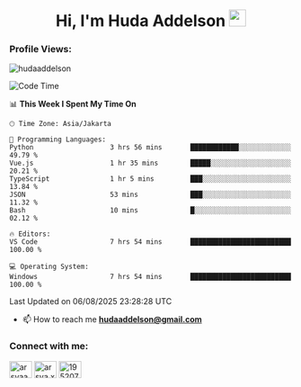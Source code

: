 <h1 align="center">Hi, I'm Huda Addelson 
  <img src="https://media.giphy.com/media/hvRJCLFzcasrR4ia7z/giphy.gif" width="30px"/>
</h1>

<p align="left"> <h3>Profile Views:</h3> <img src="https://komarev.com/ghpvc/?username=huda-addelson&label=Profile%20views&color=0e75b6&style=flat" alt="hudaaddelson" /> </p>

<!--START_SECTION:waka-->
![Code Time](http://img.shields.io/badge/Code%20Time-334%20hrs%2039%20mins-blue)

📊 **This Week I Spent My Time On** 

```text
🕑︎ Time Zone: Asia/Jakarta

💬 Programming Languages: 
Python                   3 hrs 56 mins       ████████████░░░░░░░░░░░░░   49.79 % 
Vue.js                   1 hr 35 mins        █████░░░░░░░░░░░░░░░░░░░░   20.21 % 
TypeScript               1 hr 5 mins         ███░░░░░░░░░░░░░░░░░░░░░░   13.84 % 
JSON                     53 mins             ███░░░░░░░░░░░░░░░░░░░░░░   11.32 % 
Bash                     10 mins             █░░░░░░░░░░░░░░░░░░░░░░░░   02.12 % 

🔥 Editors: 
VS Code                  7 hrs 54 mins       █████████████████████████   100.00 % 

💻 Operating System: 
Windows                  7 hrs 54 mins       █████████████████████████   100.00 % 
```


 Last Updated on 06/08/2025 23:28:28 UTC
<!--END_SECTION:waka-->

- 📫 How to reach me **hudaaddelson@gmail.com**

<h3 align="left">Connect with me:</h3>
<p align="left">
<a href="https://www.linkedin.com/in/muhammad-khoirul-huda-559006139/" target="blank"><img align="center" src="https://raw.githubusercontent.com/rahuldkjain/github-profile-readme-generator/master/src/images/icons/Social/linked-in-alt.svg" alt="arsyaadi" height="30" width="40" /></a>
<a href="https://fb.com/khoirul.huda.35513" target="blank"><img align="center" src="https://raw.githubusercontent.com/rahuldkjain/github-profile-readme-generator/master/src/images/icons/Social/facebook.svg" alt="arsya.xkz" height="30" width="40" /></a>
<a href="https://stackoverflow.com/users/19123792" target="blank"><img align="center" src="https://raw.githubusercontent.com/rahuldkjain/github-profile-readme-generator/master/src/images/icons/Social/stack-overflow.svg" alt="19520749" height="30" width="40" /></a>
</p>

